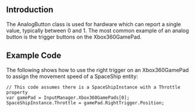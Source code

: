 ## Introduction

The AnalogButton class is used for hardware which can report a single value, typically between 0 and 1. The most common example of an analog button is the trigger buttons on the Xbox360GamePad.

## Example Code

The following shows how to use the right trigger on an Xbox360GamePad to assign the movement speed of a SpaceShip entity:

``` lang:c#
// This code assumes there is a SpaceShipInstance with a Throttle property
var gamePad = InputManager.Xbox360GamePads[0];
SpaceShipInstance.Throttle = gamePad.RightTrigger.Position;
```

 
